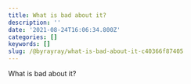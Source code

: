 ```yaml
---
title: What is bad about it?
description: ''
date: '2021-08-24T16:06:34.800Z'
categories: []
keywords: []
slug: /@byrayray/what-is-bad-about-it-c40366f87405
---
```


What is bad about it?